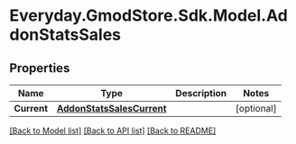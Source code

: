 # Everyday.GmodStore.Sdk.Model.AddonStatsSales
## Properties

Name | Type | Description | Notes
------------ | ------------- | ------------- | -------------
**Current** | [**AddonStatsSalesCurrent**](AddonStatsSalesCurrent.md) |  | [optional] 

[[Back to Model list]](../README.md#documentation-for-models) [[Back to API list]](../README.md#documentation-for-api-endpoints) [[Back to README]](../README.md)

